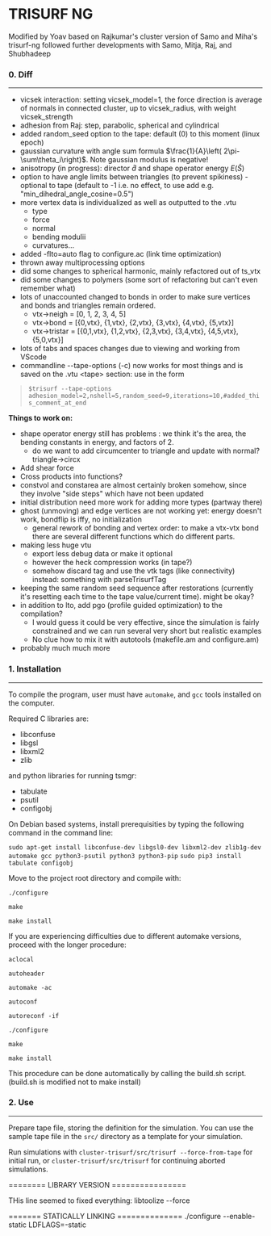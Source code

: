 TRISURF NG
==========
Modified by Yoav based on Rajkumar's cluster version of Samo and Miha's trisurf-ng followed further developments with Samo, Mitja, Raj, and Shubhadeep

### 0. Diff
--------------
- vicsek interaction: setting vicsek_model=1, the force direction is average of normals in connected cluster, up to vicsek_radius, with weight vicsek_strength
- adhesion from Raj: step, parabolic, spherical and cylindrical
- added random_seed option to the tape: default (0) to this moment (linux epoch)
- gaussian curvature with angle sum formula $\frac{1}{A}\left( 2\pi-\sum\theta_i\right)$. Note gaussian modulus is negative!
- anisotropy (in progress): director $\hat{d}$ and shape operator energy $E(\hat{S})$
- option to have angle limits between triangles (to prevent spikiness) - optional to tape (default to -1 i.e. no effect, to use add e.g. "min_dihedral_angle_cosine=0.5")
- more vertex data is individualized as well as outputted to the .vtu 
    - type
    - force
    - normal
    - bending modulii
    - curvatures...
- added -flto=auto flag to configure.ac (link time optimization)
- thrown away multiprocessing options
- did some changes to spherical harmonic, mainly refactored out of ts_vtx
- did some changes to polymers (some sort of refactoring but can't even remember what)
- lots of unaccounted changed to bonds in order to make sure vertices and bonds and triangles remain ordered.  
    - vtx->neigh = [0, 1, 2, 3, 4, 5]  
    - vtx->bond = [{0,vtx}, {1,vtx}, {2,vtx}, {3,vtx}, {4,vtx}, {5,vtx}]  
    - vtx->tristar = [{0,1,vtx}, {1,2,vtx}, {2,3,vtx}, {3,4,vtx}, {4,5,vtx}, {5,0,vtx}]  
- lots of tabs and spaces changes due to viewing and working from VScode
- commandline --tape-options (-c) now works for most things and is saved on the .vtu \<tape\> section: use in the form
> ```$trisurf --tape-options adhesion_model=2,nshell=5,random_seed=9,iterations=10,#added_this_comment_at_end```

**Things to work on:**
- shape operator energy still has problems : we think it's the area, the bending constants in energy, and factors of 2.
    - do we want to add circumcenter to triangle and update with normal? triangle->circx
- Add shear force
- Cross products into functions?
- constvol and constarea are almost certainly broken somehow, since they involve "side steps" which have not been updated
- initial distribution need more work for adding more types (partway there)  
- ghost (unmoving) and edge vertices are not working yet: energy doesn't work, bondflip is iffy, no initialization  
    - general rework of bonding and vertex order: to make a vtx-vtx bond there are several different functions which do different parts.
- making less huge vtu  
    - export less debug data or make it optional
    - however the heck compression works (in tape?)
    - somehow discard <trisurf> tag and use the vtk tags (like connectivity) instead: something with parseTrisurfTag
- keeping the same random seed sequence after restorations (currently it's resetting each time to the tape value/current time). might be okay?  
- in addition to lto, add pgo (profile guided optimization) to the compilation? 
    - I would guess it could be very effective, since the simulation is fairly constrained and we can run several very short but realistic examples
    - No clue how to mix it with autotools (makefile.am and configure.am)
- probably much much more  


### 1. Installation
--------------

To compile the program, user must have ``automake``, and ``gcc`` tools installed on the computer.

Required C libraries are:
* libconfuse
* libgsl
* libxml2
* zlib

and python libraries for running tsmgr:
* tabulate
* psutil
* configobj

On Debian based systems, install prerequisities by typing the following command in the command line:

``sudo apt-get install libconfuse-dev libgsl0-dev libxml2-dev zlib1g-dev automake gcc python3-psutil python3 python3-pip``
``sudo pip3 install tabulate configobj``

Move to the project root directory and compile with:

``./configure``

``make``

``make install``

If you are experiencing difficulties due to different automake versions, proceed with the longer procedure:

``aclocal``

``autoheader``

``automake -ac``

``autoconf``

``autoreconf -if``

``./configure``

``make``

``make install``


This procedure can be done automatically by calling the build.sh script.
(build.sh is modified not to make install)

### 2. Use
------

Prepare tape file, storing the definition for the simulation. You can use the sample tape file in the ``src/`` directory as a template for your simulation.

Run simulations with ``cluster-trisurf/src/trisurf --force-from-tape`` for initial run, or ``cluster-trisurf/src/trisurf`` for continuing aborted simulations.

======== LIBRARY VERSION ================

THis line seemed to fixed everything:
libtoolize --force


======= STATICALLY LINKING ==============
./configure --enable-static LDFLAGS=-static

